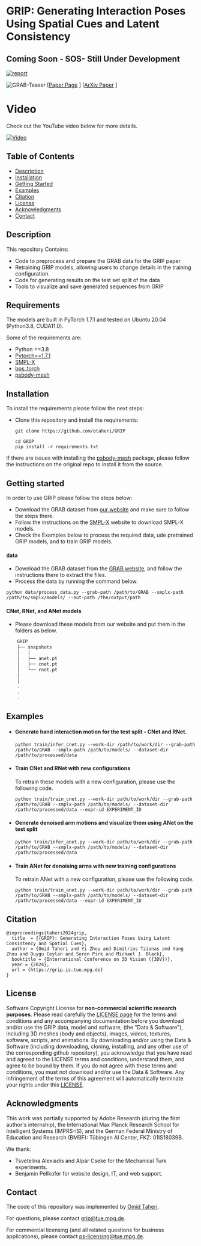 # GRIP: Generating Interaction Poses Using Spatial Cues and Latent Consistency
## Coming Soon - SOS- Still Under Development



[![report](https://img.shields.io/badge/arxiv-report-red)](https://arxiv.org/abs/2308.11617)

![GRAB-Teaser](https://grip.is.tuebingen.mpg.de/media/upload/teaser_final.png)
[[Paper Page](https://grip.is.tue.mpg.de) ] 
[[ArXiv Paper](https://arxiv.org/pdf/2308.11617.pdf) ]


# Video
Check out the YouTube video below for more details.

[![Video](https://github.com/otaheri/GRIP/assets/19238978/a7e20505-7952-4f72-97c5-3d10d4ef633d)
](https://youtu.be/IpIIQrdahYs)


## Table of Contents
  * [Description](#description)
  * [Installation](#installation)
  * [Getting Started](#getting-started)
  * [Examples](#examples)
  * [Citation](#citation)
  * [License](#license)
  * [Acknowledgments](#acknowledgments)
  * [Contact](#contact)



## Description

This repository Contains:
- Code to preprocess and prepare the GRAB data for the GRIP paper
- Retraining GRIP models, allowing users to change details in the training configuration.
- Code for generating results on the test set split of the data
- Tools to visualize and save generated sequences from GRIP

## Requirements

The models are built in PyTorch 1.7.1 and tested on Ubuntu 20.04 (Python3.8, CUDA11.0).

Some of the requirements are:

* Python ==3.8
* [Pytorch==1.7.1](https://pytorch.org/get-started/locally/) 
* [SMPL-X](https://github.com/vchoutas/smplx) 
* [bps_torch](https://github.com/otaheri/bps_torch) 
* [psbody-mesh](https://github.com/MPI-IS/mesh)

## Installation

To install the requirements please follow the next steps:

- Clone this repository and install the requirements: 
    ```Shell
    git clone https://github.com/otaheri/GRIP
    ```
    ```
    cd GRIP
    pip install -r requirements.txt
    ```
If there are issues with installing the [psbody-mesh](https://github.com/MPI-IS/mesh) package, please follow the instructions on the original repo to install it from the source.
  

## Getting started
In order to use GRIP please follow the steps below:

- Download the GRAB dataset from [our website](http://grab.is.tue.mpg.de) and make sure to follow the steps there.
- Follow the instructions on the [SMPL-X](https://smpl-x.is.tue.mpg.de) website to download SMPL-X models.
- Check the Examples below to process the required data, ude pretrained GRIP models, and to train GRIP models.


#### data
- Download the GRAB dataset from the [GRAB website](https://grab.is.tue.mpg.de), and follow the instructions there to extract the files.
- Process the data by running the command below.
```commandline
python data/process_data.py --grab-path /path/to/GRAB --smplx-path /path/to/smplx/models/ --out-path /the/output/path
```

#### CNet, RNet, and ANet models
- Please download these models from our website and put them in the folders as below.
```bash
    GRIP
    ├── snapshots
    │   │
    │   ├── anet.pt
    │   ├── cnet.pt
    │   └── rnet.pt
    │   
    │
    .
    .
    .
```

## Examples


- #### Generate hand interaction motion for the test split - CNet and RNet.
    
    ```Shell
    python train/infer_cnet.py --work-dir /path/to/work/dir --grab-path /path/to/GRAB --smplx-path /path/to/models/ --dataset-dir /path/to/processed/data
    ```

- #### Train CNet and RNet with new configurations 
    
    To retrain these models with a new configuration, please use the following code.
    
    ```Shell
    python train/train_cnet.py --work-dir path/to/work/dir --grab-path /path/to/GRAB --smplx-path /path/to/models/ --dataset-dir /path/to/processed/data --expr-id EXPERIMENT_ID

    ```


- #### Generate denoised arm motions and visualize them using ANet on the test split 
    
    ```Shell
    python train/infer_anet.py --work-dir path/to/work/dir --grab-path /path/to/GRAB --smplx-path /path/to/models/ --dataset-dir /path/to/processed/data
    ```


- #### Train ANet for denoising arms with new training configurations 
    
    To retrain ANet with a new configuration, please use the following code.
    
    ```Shell
    python train/train_anet.py --work-dir path/to/work/dir --grab-path /path/to/GRAB --smplx-path /path/to/models/ --dataset-dir /path/to/processed/data --expr-id EXPERIMENT_ID

    ```
    



## Citation

```
@inproceedings{taheri2024grip,
  title  = {{GRIP}: Generating Interaction Poses Using Latent Consistency and Spatial Cues},
  author = {Omid Taheri and Yi Zhou and Dimitrios Tzionas and Yang Zhou and Duygu Ceylan and Soren Pirk and Michael J. Black},
  booktitle = {International Conference on 3D Vision ({3DV})},
  year = {2024},
  url = {https://grip.is.tue.mpg.de}
}
```


## License
Software Copyright License for **non-commercial scientific research purposes**.
Please read carefully the [LICENSE page](https://grip.is.tue.mpg.de/license.html) for the terms and conditions and any accompanying documentation
before you download and/or use the GRIP data, model and software, (the "Data & Software"),
including 3D meshes (body and objects), images, videos, textures, software, scripts, and animations.
By downloading and/or using the Data & Software (including downloading,
cloning, installing, and any other use of the corresponding github repository),
you acknowledge that you have read and agreed to the LICENSE terms and conditions, understand them,
and agree to be bound by them. If you do not agree with these terms and conditions,
you must not download and/or use the Data & Software. Any infringement of the terms of
this agreement will automatically terminate your rights under this [LICENSE](./LICENSE).


## Acknowledgments
This work was partially supported by Adobe Research (during the first author's internship), the International Max Planck Research School for Intelligent Systems (IMPRS-IS), and the German Federal Ministry of Education and Research (BMBF): Tübingen AI Center, FKZ: 01IS18039B.

We thank:

- Tsvetelina Alexiadis and Alpár Cseke for the Mechanical Turk experiments.
- Benjamin Pellkofer for website design, IT, and web support.


## Contact
The code of this repository was implemented by [Omid Taheri](https://otaheri.github.io/).

For questions, please contact [grip@tue.mpg.de](mailto:grip@tue.mpg.de).

For commercial licensing (and all related questions for business applications), please contact [ps-licensing@tue.mpg.de](mailto:ps-licensing@tue.mpg.de).


